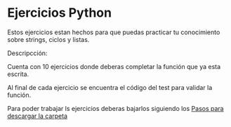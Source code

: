 # Ejercicios Python

Estos ejercicios estan hechos para que puedas practicar tu conocimiento sobre strings, ciclos y listas.

Descripcción:

Cuenta con 10 ejercicios donde deberas completar la función que ya esta escrita.

Al final de cada ejercicio se encuentra el código del test para validar la función.


Para poder trabajar ls ejercicios deberas bajarlos siguiendo los <a href='download.md'>Pasos para descargar la carpeta</a>
